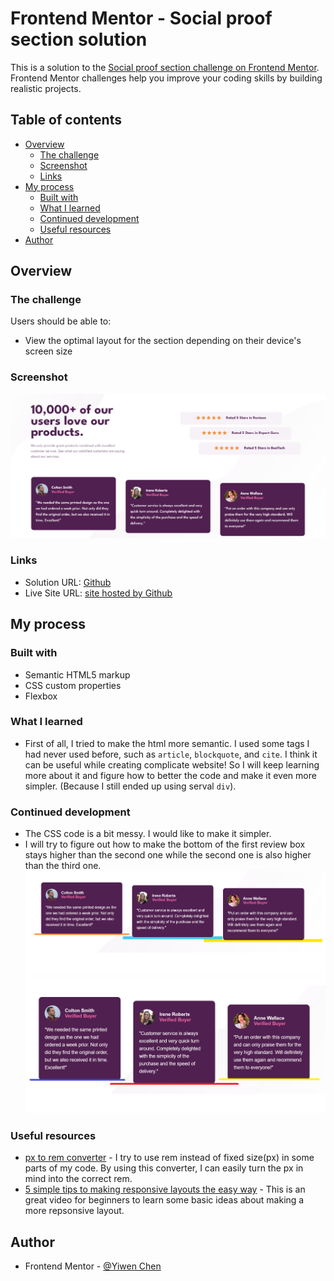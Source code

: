 # Frontend Mentor - Social proof section solution

This is a solution to the [Social proof section challenge on Frontend Mentor](https://www.frontendmentor.io/challenges/social-proof-section-6e0qTv_bA). Frontend Mentor challenges help you improve your coding skills by building realistic projects. 

## Table of contents

- [Overview](#overview)
  - [The challenge](#the-challenge)
  - [Screenshot](#screenshot)
  - [Links](#links)
- [My process](#my-process)
  - [Built with](#built-with)
  - [What I learned](#what-i-learned)
  - [Continued development](#continued-development)
  - [Useful resources](#useful-resources)
- [Author](#author)


## Overview

### The challenge

Users should be able to:

- View the optimal layout for the section depending on their device's screen size

### Screenshot

![](Screenshot.png)

### Links

- Solution URL: [Github](https://github.com/CHEN-YiWen/Social-proof-section)
- Live Site URL: [site hosted by Github](https://your-live-site-url.com)

## My process

### Built with

- Semantic HTML5 markup
- CSS custom properties
- Flexbox

### What I learned

- First of all, I tried to make the html more semantic. I used some tags I had never used before, such as <code>article</code>, <code>blockquote</code>, and <code>cite</code>. I think it can be useful while creating complicate website! So I will keep learning more about it and figure how to better the code and make it even more simpler. (Because I still ended up using serval <code>div</code>).

### Continued development

- The CSS code is a bit messy. I would like to make it simpler. 
- I will try to figure out how to make the bottom of the first review box stays higher than the second one while the second one is also higher than the third one.  
![](Screenshot_2.png)
![](Screenshot_3.png)

### Useful resources

- [px to rem converter](https://nekocalc.com/px-to-rem-converter) - I try to use rem instead of fixed size(px) in some parts of my code. By using this converter, I can easily turn the px in mind into the correct rem.
- [5 simple tips to making responsive layouts the easy way](https://www.youtube.com/watch?v=VQraviuwbzU) - This is an great video for beginners to learn some basic ideas about making a more repsonsive layout.


## Author

- Frontend Mentor - [@Yiwen Chen](https://www.frontendmentor.io/profile/CHEN-YiWen)
